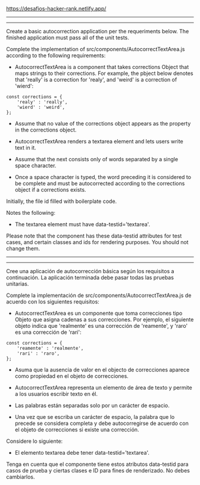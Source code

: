 https://desafios-hacker-rank.netlify.app/

************************************************************************************************************************************
************************************************************************************************************************************

Create a basic autocorrection application per the requeriments below. The finished application must pass all of the unit tests.

Complete the implementation of src/components/AutocorrectTextArea.js according to the following requirements:

- AutocorrectTextArea is a component that takes corrections Object that maps strings to their corrections. For example, the pbject below denotes that 'really' is a correction for 'realy', and 'weird' is a correction of 'wierd':


```
const corrections = {
    'realy' : 'really',
    'wierd' : 'weird',
};
```

- Assume that no value of the corrections object appears as the property in the corrections object.

- AutocorrectTextArea renders a textarea element and lets users write text in it.

- Assume that the next consists only of words separated by a single space character.

- Once a space character is typed, the word preceding it is considered to be complete and must be autocorrected according to the corrections object if a corrections exists.


Initially, the file id filled with boilerplate code.

Notes the following: 

- The textarea element must have data-testid='textarea'.


Please note that the component has these data-testid attributes for test cases, and certain classes and ids for rendering purposes. You should not change them.

************************************************************************************************************************************
************************************************************************************************************************************


Cree una aplicación de autocorrección básica según los requisitos a continuación. La aplicación terminada debe pasar todas las pruebas unitarias.

Complete la implementación de src/components/AutocorrectTextArea.js de acuerdo con los siguientes requisitos:

- AutocorrectTextArea es un componente que toma correcciones tipo Objeto que asigna cadenas a sus correcciones. Por ejemplo, el siguiente objeto indica que 'realmente' es una corrección de 'reamente', y 'raro' es una corrección de 'rari':

```
const corrections = {
    'reamente' : 'realmente',
    'rari' : 'raro',
};
```

- Asuma que la ausencia de valor en el objecto de correcciones aparece como propiedad en el objeto de correcciones.

- AutocorrectTextArea representa un elemento de área de texto y permite a los usuarios escribir texto en él.

- Las palabras están separadas solo por un carácter de espacio.

- Una vez que se escriba un carácter de espacio, la palabra que lo precede se considera completa y debe autocorregirse de acuerdo con el objeto de correcciones si existe una corrección.


Considere lo siguiente:

- El elemento textarea debe tener data-testid='textarea'.


Tenga en cuenta que el componente tiene estos atributos data-testid para casos de prueba y ciertas clases e ID para fines de renderizado. No debes cambiarlos.
